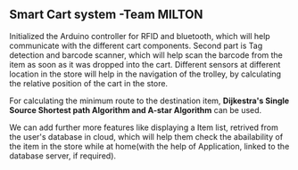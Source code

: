 ## Smart Cart system -Team MILTON

Initialized the Arduino controller for RFID and bluetooth, which will help communicate with the different cart components.
Second part is Tag detection and barcode scanner, which will help scan the barcode from the item as soon as it was dropped into the cart.
Different sensors at different location in the store will help in the navigation of the trolley, by calculating the relative position of the cart in the store.

For calculating the minimum route to the destination item, **Dijkestra's Single Source Shortest path Algorithm and A-star Algorithm** can be used.

We can add further more features like displaying a Item list, retrived from the user's database in cloud, which will help them check the abailability of the item in the store while at home(with the help of Application, linked to the database server, if required).
